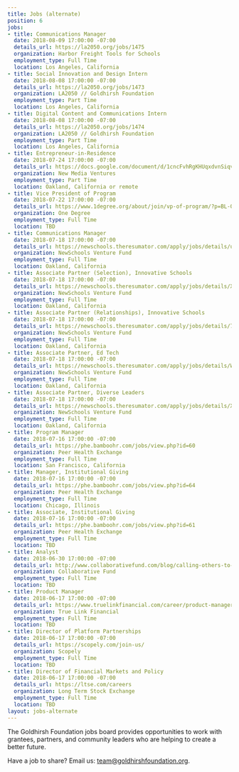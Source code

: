```yaml
---
title: Jobs (alternate)
position: 6
jobs:
- title: Communications Manager
  date: 2018-08-09 17:00:00 -07:00
  details_url: https://la2050.org/jobs/1475
  organization: Harbor Freight Tools for Schools
  employment_type: Full Time
  location: Los Angeles, California
- title: Social Innovation and Design Intern
  date: 2018-08-08 17:00:00 -07:00
  details_url: https://la2050.org/jobs/1473
  organization: LA2050 // Goldhirsh Foundation
  employment_type: Part Time
  location: Los Angeles, California
- title: Digital Content and Communications Intern
  date: 2018-08-08 17:00:00 -07:00
  details_url: https://la2050.org/jobs/1474
  organization: LA2050 // Goldhirsh Foundation
  employment_type: Part Time
  location: Los Angeles, California
- title: Entrepreneur-in-Residence
  date: 2018-07-24 17:00:00 -07:00
  details_url: https://docs.google.com/document/d/1cncFvhRgKHUqxdvnSiqv7B-ihHEQq0mr2zlrpmqnGqA/edit
  organization: New Media Ventures
  employment_type: Part Time
  location: Oakland, California or remote
- title: Vice President of Program
  date: 2018-07-22 17:00:00 -07:00
  details_url: https://www.1degree.org/about/join/vp-of-program/?p=BL-OPN-ALL-NL61-2017-JUL-26-LAPress
  organization: One Degree
  employment_type: Full Time
  location: TBD
- title: Communications Manager
  date: 2018-07-18 17:00:00 -07:00
  details_url: https://newschools.theresumator.com/apply/jobs/details/uuQUVGEjLP?
  organization: NewSchools Venture Fund
  employment_type: Full Time
  location: Oakland, California
- title: Associate Partner (Selection), Innovative Schools
  date: 2018-07-18 17:00:00 -07:00
  details_url: https://newschools.theresumator.com/apply/jobs/details/XjimmhRQEm?
  organization: NewSchools Venture Fund
  employment_type: Full Time
  location: Oakland, California
- title: Associate Partner (Relationships), Innovative Schools
  date: 2018-07-18 17:00:00 -07:00
  details_url: https://newschools.theresumator.com/apply/jobs/details/7Er2otIS5V?
  organization: NewSchools Venture Fund
  employment_type: Full Time
  location: Oakland, California
- title: Associate Partner, Ed Tech
  date: 2018-07-18 17:00:00 -07:00
  details_url: https://newschools.theresumator.com/apply/jobs/details/WhvYPvQtlo?
  organization: NewSchools Venture Fund
  employment_type: Full Time
  location: Oakland, California
- title: Associate Partner, Diverse Leaders
  date: 2018-07-18 17:00:00 -07:00
  details_url: https://newschools.theresumator.com/apply/jobs/details/XBQzoTNmm9?
  organization: NewSchools Venture Fund
  employment_type: Full Time
  location: Oakland, California
- title: Program Manager
  date: 2018-07-16 17:00:00 -07:00
  details_url: https://phe.bamboohr.com/jobs/view.php?id=60
  organization: Peer Health Exchange
  employment_type: Full Time
  location: San Francisco, California
- title: Manager, Institutional Giving
  date: 2018-07-16 17:00:00 -07:00
  details_url: https://phe.bamboohr.com/jobs/view.php?id=64
  organization: Peer Health Exchange
  employment_type: Full Time
  location: Chicago, Illinois
- title: Associate, Institutional Giving
  date: 2018-07-16 17:00:00 -07:00
  details_url: https://phe.bamboohr.com/jobs/view.php?id=61
  organization: Peer Health Exchange
  employment_type: Full Time
  location: TBD
- title: Analyst
  date: 2018-06-30 17:00:00 -07:00
  details_url: http://www.collaborativefund.com/blog/calling-others-to-join-collaborative-fund/
  organization: Collaborative Fund
  employment_type: Full Time
  location: TBD
- title: Product Manager
  date: 2018-06-17 17:00:00 -07:00
  details_url: https://www.truelinkfinancial.com/career/product-manager-2
  organization: True Link Financial
  employment_type: Full Time
  location: TBD
- title: Director of Platform Partnerships
  date: 2018-06-17 17:00:00 -07:00
  details_url: https://scopely.com/join-us/
  organization: Scopely
  employment_type: Full Time
  location: TBD
- title: Director of Financial Markets and Policy
  date: 2018-06-17 17:00:00 -07:00
  details_url: https://ltse.com/careers
  organization: Long Term Stock Exchange
  employment_type: Full Time
  location: TBD
layout: jobs-alternate
---
```


The Goldhirsh Foundation jobs board provides opportunities to work with grantees, partners, and community leaders who are helping to create a better future.

Have a job to share? Email us: [team@goldhirshfoundation.org](mailto:team@goldhirshfoundation.org).
